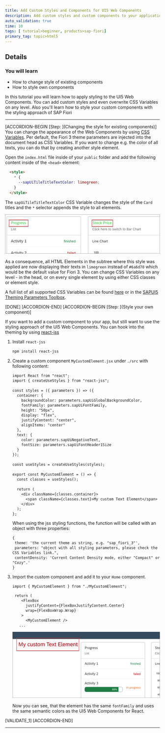 ```yaml
---
title: Add Custom Styles and Components for UI5 Web Components
description: Add custom styles and custom components to your application.
auto_validation: true
time: 10
tags: [ tutorial>beginner, products>sap-fiori]
primary_tag: topic>html5
---
```


## Details
### You will learn
-  How to change style of existing components
-  How to style own components


In this tutorial you will learn how to apply styling to the UI5 Web Components. You can add custom styles and even overwrite CSS Variables on any level. Also you'll learn how to style your custom components with the styling approach of SAP Fiori


---

[ACCORDION-BEGIN [Step: ](Changing the style for existing components)]
You can change the appearance of the Web Components by using [CSS Variables](https://www.w3schools.com/Css/css3_variables.asp). Per default, the Fiori 3 theme parameters are injected into the document head as CSS Variables. If you want to change e.g. the color of all texts, you can do that by creating another style element.

Open the `index.html` file inside of your `public` folder and add the following content inside of the `<head>` element:

```HTML
  <style>
    * {
      --sapUiTileTitleTextColor: limegreen;
    }
  </style>
```

The `sapUiTileTitleTextColor` CSS Variable changes the style of the `Card` titles and the `*` selector appends the style to all elements.

![Custom Style](02_customStyle.png)

As a consequence, all HTML Elements in the subtree where this style was applied are now displaying their texts in `limegreen` instead of `#6a6d70` which would be the default value for Fiori 3. You can change CSS Variables on any level - in the head, or on every single element by using either CSS classes or element style.

A full list of all supported CSS Variables can be found [here](https://github.com/SAP/ui5-webcomponents-react/blob/master/packages/base/src/styling/sap_fiori_3.ts) or in the [SAPUI5 Theming Parameters Toolbox](https://sapui5.hana.ondemand.com/test-resources/sap/m/demokit/theming/webapp/index.html).

[DONE]
[ACCORDION-END]
[ACCORDION-BEGIN [Step: ](Style your own component)]

If you want to add a custom component to your app, but still want to use the styling approach of the UI5 Web Components. You can hook into the theming by using [react-jss](https://cssinjs.org/react-jss/?v=v10.0.0)

1. Install `react-jss`

    ```sh
    npm install react-jss
    ```

2. Create a custom component `MyCustomElement.jsx` under `./src` with following content:

    ```JSX
    import React from "react";
    import { createUseStyles } from "react-jss";

    const styles = ({ parameters }) => ({
      container: {
        backgroundColor: parameters.sapUiGlobalBackgroundColor,
        fontFamily: parameters.sapUiFontFamily,
        height: "50px",
        display: "flex",
        justifyContent: "center",
        alignItems: "center"
      },
      text: {
        color: parameters.sapUiNegativeText,
        fontSize: parameters.sapUiFontHeader1Size
      }
    });

    const useStyles = createUseStyles(styles);

    export const MyCustomElement = () => {
      const classes = useStyles();

      return (
        <div className={classes.container}>
          <span className={classes.text}>My custom Text Element</span>
        </div>
      );
    };
    ```
    When using the jss styling functions, the function will be called with an object with three properties:

    ```JSX
    {
     theme: 'the current theme as string, e.g. "sap_fiori_3"',
     parameters: "object with all styling parameters, please check the CSS Variables link.",
     contentDensity: 'Current Content Density mode, either "Compact" or "Cozy".'
    }
    ```

3. Import the custom component and add it to your `Home` component.

    ```JSX
    import { MyCustomElement } from "./MyCustomElement";
    ```

    ```JSX
     return (
        <FlexBox
          justifyContent={FlexBoxJustifyContent.Center}
          wrap={FlexBoxWrap.Wrap}
        >
          <MyCustomElement />
       ...
    ```
    ![Custom Element](01_customElement.png)

   Now you can see, that the element has the same `fontFamily` and uses the same semantic colors as the UI5 Web Components for React.

[VALIDATE_1]
[ACCORDION-END]

---
